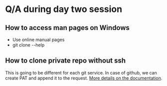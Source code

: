 # Q/A during day two session

## How to access man pages on Windows
- Use online manual pages
- git clone --help

## How to clone private repo without ssh
This is going to be different for each git service. In case of github, we can create PAT and append it to the request. [More details on the documentation](https://docs.github.com/en/repositories/creating-and-managing-repositories/troubleshooting-cloning-errors#provide-an-access-token).


